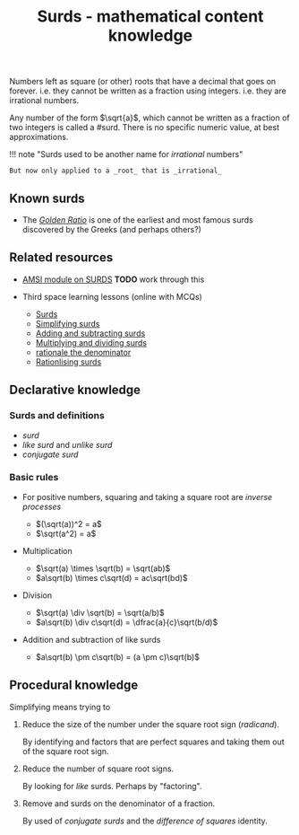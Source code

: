 ﻿---
backlinks:
- title: Add a mathematics template
  url: /memex/colophon/add-a-mathematics-template.html
- title: Mathematical Content Knowledge
  url: /memex/sense/Teaching/Mathematics/mathCK/mathematical-content-knowledge.html
- title: Year 10 Surds warmup
  url: /memex/sense/Teaching/Mathematics/math-lessons-resources/y10-surds-warmup.html
tags: teaching, mathematics, surd
template: math.html
title: Surds - mathematical content knowledge
type: mathContent
---
Numbers left as square (or other) roots that have a decimal that goes on forever. i.e. they cannot be written as a fraction using integers.  i.e. they are irrational numbers.

Any number of the form $\sqrt{a}$, which cannot be written as a fraction of two integers is called a #surd. There is no specific numeric value, at best approximations.

!!! note "Surds used to be another name for _irrational_ numbers"

    But now only applied to a _root_ that is _irrational_

## Known surds

- The [_Golden Ratio_](https://www.mathsisfun.com/numbers/nature-golden-ratio-fibonacci.html) is one of the earliest and most famous surds discovered by the Greeks (and perhaps others?)

## Related resources

- [AMSI module on SURDS](https://amsi.org.au/teacher_modules/Surds.html) **TODO** work through this
- Third space learning lessons (online with MCQs)

    - [Surds](https://thirdspacelearning.com/gcse-maths/number/surds/)
    - [Simplifying surds](https://thirdspacelearning.com/gcse-maths/number/simplifying-surds/)
    - [Adding and subtracting surds](https://thirdspacelearning.com/gcse-maths/number/adding-surds/)
    - [Multiplying and dividing surds](https://thirdspacelearning.com/gcse-maths/number/dividing-surds/)
    - [rationale the denominator](https://thirdspacelearning.com/gcse-maths/number/rationlise-the-denominator/)
    - [Rationlising surds](https://thirdspacelearning.com/gcse-maths/number/rationlising-surds/)

## Declarative knowledge

### Surds and definitions

- _surd_
- _like surd_ and _unlike surd_
- _conjugate surd_

### Basic rules

- For positive numbers, squaring and taking a square root are _inverse processes_

    - $(\sqrt(a))^2 = a$
    - $\sqrt(a^2) = a$

- Multiplication

    - $\sqrt(a) \times \sqrt(b) = \sqrt(ab)$
    - $a\sqrt(b) \times c\sqrt(d) = ac\sqrt(bd)$

- Division 

    - $\sqrt(a) \div \sqrt(b) = \sqrt(a/b)$
    - $a\sqrt(b) \div c\sqrt(d) = \dfrac{a}{c}\sqrt(b/d)$

- Addition and subtraction of like surds
    - $a\sqrt(b) \pm c\sqrt(b) = (a \pm c)\sqrt(b)$


## Procedural knowledge

Simplifying means trying to 

1. Reduce the size of the number under the square root sign (_radicand_).

    By identifying and factors that are perfect squares and taking them out of the square root sign.

2. Reduce the number of square root signs.

    By looking for _like_ surds. Perhaps by "factoring".

3. Remove and surds on the denominator of a fraction.

    By used of _conjugate surds_ and the _difference of squares_ identity.